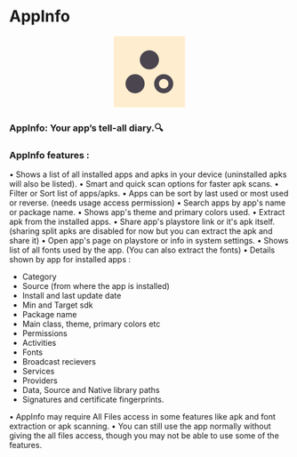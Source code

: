 # AppInfo

<p align="center">
  <img src="app/src/main/ic_launcher-playstore.png" width="128px" height="128px"/>
</p>

### AppInfo: Your app’s tell-all diary.🔍

### AppInfo features :
•  Shows a list of all installed apps and apks in your device (uninstalled apks will also be listed).
•  Smart and quick scan options for faster apk scans.
•  Filter or Sort list of apps/apks.
•  Apps can be sort by last used or most used or reverse. (needs usage access permission)
•  Search apps by app's name or package name.
•  Shows app's theme and primary colors used.
•  Extract apk from the installed apps. 
•  Share app's playstore link or it's apk itself. (sharing split apks are disabled for now but you can extract the apk and share it)
•  Open app's page on playstore or info in system settings.
•  Shows list of all fonts used by the app. (You can also extract the fonts)
•  Details shown by app for installed apps : 
   - Category
   - Source (from where the app is installed)
   - Install and last update date
   - Min and Target sdk
   - Package name
   - Main class, theme, primary colors etc
   - Permissions
   - Activities
   - Fonts
   - Broadcast recievers
   - Services
   - Providers
   - Data, Source and Native library paths
   - Signatures and certificate fingerprints.

• AppInfo may require All Files access in some features like apk and font extraction or apk scanning. 
• You can still use the app normally without giving the all files access, though you may not be able to use some of the features.
